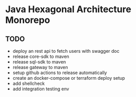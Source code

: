 # Java Hexagonal Architecture Monorepo

## TODO
- deploy an rest api to fetch users with swagger doc
- release core-sdk to maven
- release sql-sdk to maven
- release gateway to maven
- setup github actions to release automatically
- create an docker-compose or terraform deploy setup
- add shellcheck
- add integration testing env
